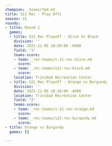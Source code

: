 ```yaml
---
champion: _teams/tbd.md
title: S21 Rec - Play Offs
season: 21
rounds:
- title: Round 1
  games:
  - title: S21 Rec Playoff - Olive Vs Black
    division: ''
    date: 2021-11-05 18:30:00 -0400
    field: "1"
    teams-score:
    - team: _rec-teams/s-21-rec-olive.md
      score: 
    - team: _rec-teams/s21-rec-black.md
      score: 
    location: Trinidad Recreation Center
  - title: S21 Rec Playoff - Orange vs Burgundy
    division: ''
    date: 2021-11-05 18:30:00 -0400
    location: Trinidad Recreation Center
    field: "2"
    teams-score:
    - team: _rec-teams/s-21-rec-orange.md
      score: 
    - team: _rec-teams/s21-rec-burgundy.md
      score: 
- title: Orange vs Burgundy
  games: []

---
```

